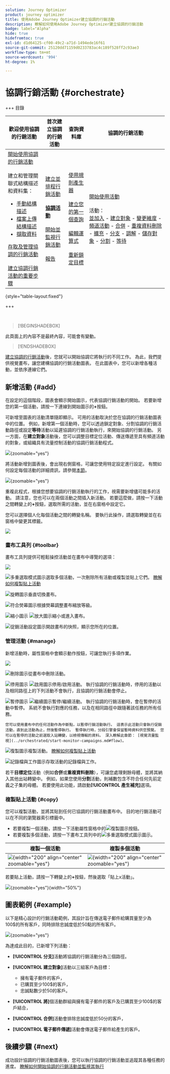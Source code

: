 ```yaml
---
solution: Journey Optimizer
product: journey optimizer
title: 使用Adobe Journey Optimizer建立協調的行銷活動
description: 瞭解如何使用Adobe Journey Optimizer建立協調的行銷活動
badge: label="Alpha"
hide: true
hidefromtoc: true
exl-id: d1d64125-cf00-49c2-a71d-1494ede16f61
source-git-commit: 25120dd71159d0233783ac4c189f528ff2c93ae3
workflow-type: tm+mt
source-wordcount: '994'
ht-degree: 1%

---
```


# 協調行銷活動 {#orchestrate}

+++ 目錄

| 歡迎使用協調的行銷活動 | 首次建立協調的行銷活動 | 查詢資料庫 | 協調的行銷活動 |
|---|---|---|---|
| [開始使用協調的行銷活動](gs-orchestrated-campaigns.md)<br/><br/>建立和管理關聯式結構描述和資料集：</br> <ul><li>[手動結構描述](manual-schema.md)</li><li>[檔案上傳結構描述](file-upload-schema.md)</li><li>[擷取資料](ingest-data.md)</li></ul>[存取及管理協調的行銷活動](access-manage-orchestrated-campaigns.md)<br/><br/>[建立協調行銷活動的重要步驟](gs-campaign-creation.md) | [建立並排程行銷活動](create-orchestrated-campaign.md)<br/><br/><b>[協調活動](orchestrate-activities.md)</b><br/><br/>[開始並監視行銷活動](start-monitor-campaigns.md)<br/><br/>[報告](reporting-campaigns.md) | [使用規則產生器](orchestrated-rule-builder.md)<br/><br/>[建立您的第一個查詢](build-query.md)<br/><br/>[編輯運算式](edit-expressions.md)<br/><br/>[重新鎖定目標](retarget.md) | [開始使用活動](activities/about-activities.md)<br/><br/>活動：<br/>[並加入](activities/and-join.md) - [建立對象](activities/build-audience.md) - [變更維度](activities/change-dimension.md) - [頻道活動](activities/channels.md) - [合併](activities/combine.md) - [重複資料刪除](activities/deduplication.md) - [擴充](activities/enrichment.md) - [分支](activities/fork.md) - [調解](activities/reconciliation.md) - [儲存對象](activities/save-audience.md) - [分割](activities/split.md) - [等待](activities/wait.md) |

{style="table-layout:fixed"}

+++

<br/>

>[!BEGINSHADEBOX]

此頁面上的內容不是最終內容，可能會有變動。

>[!ENDSHADEBOX]

[建立協調的行銷活動](gs-campaign-creation.md)後，您就可以開始協調它將執行的不同工作。 為此，我們提供視覺畫布，讓您建構協調的行銷活動圖表。 在此圖表中，您可以新增各種活動，並依序連線它們。

## 新增活動 {#add}

在設定的這個階段，圖表會顯示開始圖示，代表協調行銷活動的開始。 若要新增您的第一個活動，請按一下連線到開始圖示的&#x200B;**+**&#x200B;按鈕。

可新增至圖表的活動清單隨即顯示。 可用的活動取決於您在協調的行銷活動圖表中的位置。 例如，新增第一個活動時，您可以透過鎖定對象、分割協調的行銷活動路徑或設定&#x200B;**等待**&#x200B;活動以延遲協調的行銷活動執行，來開始協調的行銷活動。 另一方面，在&#x200B;**建立對象**&#x200B;活動後，您可以調整目標定位活動、傳送傳遞至具有頻道活動的對象，或組織具有流量控制活動的協調行銷活動程式。

![](assets/orchestrated-start.png){zoomable="yes"}

將活動新增到圖表後，會出現右側窗格，可讓您使用特定設定進行設定。 有關如何設定每個活動的詳細資訊，請參閱[本節](activities/about-activities.md)。

![](assets/orchestrated-configure-activities.png){zoomable="yes"}

重複此程式，根據您想要協調的行銷活動執行的工作，視需要新增儘可能多的活動。 請注意，您也可以在兩個活動之間插入新活動。 若要這麼做，請按一下活動之間轉變上的&#x200B;**+**&#x200B;按鈕，選取所需的活動，並在右窗格中設定它。

您可以選擇個人化每個活動之間的轉變名稱。 要執行此操作，請選取轉變並在右窗格中變更其標籤。

![](assets/canvas-transition.png)

### 畫布工具列 {#toolbar}

畫布工具列提供可輕鬆操控活動並在畫布中導覽的選項：

![](assets/orchestrated-toolbar.png)

![多重選取模式圖示](assets/do-not-localize/canvas-multiple.svg)選取多個活動，一次刪除所有活動或複製並貼上它們。 [瞭解如何複製貼上活動](#copy)

![旋轉圖示](assets/do-not-localize/canvas-rotate.svg)垂直切換畫布。

![符合熒幕圖示](assets/do-not-localize/canvas-fit.svg)根據熒幕調整畫布縮放等級。

![縮小圖示](assets/do-not-localize/canvas-zoomout.svg) ![放大圖示](assets/do-not-localize/canvas-zoomin.svg)縮小或進入畫布。

![促銷活動設定圖示](assets/do-not-localize/canvas-map.svg)開啟畫布的快照，顯示您所在的位置。

### 管理活動 {#manage}

新增活動時，屬性窗格中會顯示動作按鈕，可讓您執行多項作業。

![](assets/activity-action.png)

![刪除圖示](assets/do-not-localize/activity-delete.svg)從畫布中刪除活動。

![停用圖示](assets/do-not-localize/activity-disable.svg) ![啟用圖示](assets/do-not-localize/activity-enable.svg)停用/啟用活動。 執行協調的行銷活動時，停用的活動以及相同路徑上的下列活動不會執行，且協調的行銷活動會停止。

![暫停圖示](assets/do-not-localize/activity-pause.svg) ![繼續圖示](assets/do-not-localize/activity-resume.svg)暫停/繼續活動。 執行協調的行銷活動時，會在暫停的活動中暫停。 系統不會執行對應的任務，以及在相同路徑中跟隨著該任務的所有任務。

    您可以使用畫布中的任何活動作為中斷點，以暫停行銷活動執行。 這表示此活動只會執行促銷活動，直到此活動為止，然後暫停執行。 暫停執行時，分段引擎會保留暫時資料供您預覽。 您可以在暫停的活動之前選取入站轉變，以檢視傳輸的資料。 深入瞭解此章節： [視覺流量監視](../orchestrated/start-monitor-campaigns.md#flow)。

![復製圖示](assets/do-not-localize/activity-copy.svg)複製活動。 [瞭解如何複製貼上活動](#copy)

![記錄檔與工作圖示](assets/do-not-localize/activity-logs.svg)存取活動的記錄檔與工作。

若干&#x200B;**目標定位**&#x200B;活動（例如&#x200B;**合併**&#x200B;或&#x200B;**重複資料刪除**），可讓您處理剩餘母體，並將其納入其他出站轉變中。 例如，如果您使用&#x200B;**分割**&#x200B;活動，則補數包含不符合任何先前定義之子集的母體。 若要使用此功能，請啟動&#x200B;**[!UICONTROL 產生補充]**&#x200B;選項。

### 複製貼上活動 {#copy}

您可以複製活動，並將其貼到任何已協調的行銷活動畫布中。 目的地行銷活動可以在不同的瀏覽器索引標籤中。

* 若要複製一個活動，請按一下活動屬性窗格中的![復製圖示](assets/do-not-localize/activity-copy.svg)按鈕。
* 若要複製多個活動，請按一下畫布工具列中的![多重選取模式圖示](assets/do-not-localize/canvas-multiple.svg)圖示。

| 複製一個活動 | 複製多個活動 |
|  ---  |  ---  |
| ![](assets/orchestrated-copy-1.png){width="200" align="center" zoomable="yes"} | ![](assets/orchestrated-copy-2.png){width="200" align="center" zoomable="yes"} |

若要貼上活動，請按一下轉變上的&#x200B;**+**&#x200B;按鈕，然後選取「貼上x活動」。

![](assets/orchestrated-copy-3.png){zoomable="yes"}{width="50%"}

## 圖表範例 {#example}

以下是精心設計的行銷活動範例，其設計旨在傳送電子郵件給購買量至少為100$的所有客戶，同時排除忠誠度低於50點的所有客戶。

![](assets/canvas-example-diagram.png){zoomable="yes"}

為達成此目的，已新增下列活動：

* **[!UICONTROL 分支]**&#x200B;活動將協調的行銷活動分為三個路徑。
* **[!UICONTROL 建立對象]**&#x200B;活動以三組客戶為目標：

   * 擁有電子郵件的客戶，
   * 已購買至少100$的客戶，
   * 忠誠點數少於50的客戶。

* **[!UICONTROL 將]**&#x200B;個活動群組與擁有電子郵件的客戶及已購買至少100$的客戶結合，
* **[!UICONTROL 合併]**&#x200B;活動會排除忠誠度低於50分的客戶，
* **[!UICONTROL 電子郵件傳遞]**&#x200B;活動會傳送電子郵件給產生的客戶。

## 後續步驟 {#next}

成功設計協調的行銷活動圖表後，您可以執行協調的行銷活動並追蹤其各種任務的進度。 [瞭解如何開始協調的行銷活動並監視其執行](start-monitor-campaigns.md)
